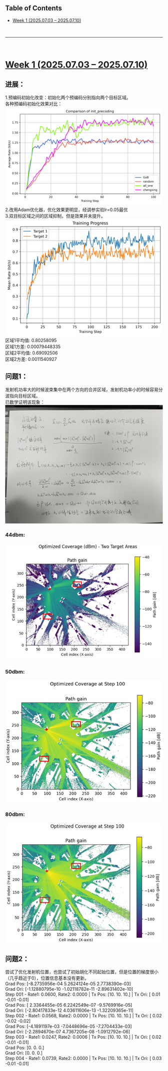 <p id="table"></p>

## Table of Contents

- <a href="#1"> Week 1 (2025.07.03 – 2025.07.10)
<br/>

------

<br/>

<p id="1"></p>

# <a href="#table">Week 1 (2025.07.03 – 2025.07.10)</a>

## 进展：
1.预编码初始化改变：初始化两个预编码分别指向两个目标区域。  
各种预编码初始化效果对比：
![预编码对比](https://github.com/LIU063/YitongLIU/blob/main/RM-Report/Yitong%20Liu/images/Comparison_of_init_precoding.png)
2.改用Adam优化器，优化效果更明显，经调参实验lr=0.05最优  
3.双目标区域之间的区域抑制，但是效果并未提升。
![训练迭代图](https://github.com/LIU063/YitongLIU/blob/main/RM-Report/Yitong%20Liu/images/%E8%BF%AD%E4%BB%A3%E5%9B%BE.png)
区域1平均值: 0.80258095  
区域1方差: 0.00079448335  
区域2平均值: 0.69092506  
区域2方差: 0.0011540927  
## 问题1：
发射机功率大的时候波束集中在两个方向的合并区域，发射机功率小的时候容易分波指向目标区域。  
已数学证明该现象：
![证明过程](https://github.com/LIU063/YitongLIU/blob/main/RM-Report/Yitong%20Liu/images/%E8%AF%81%E6%98%8E.jpg)
### 44dbm:
![44dbm](https://github.com/LIU063/YitongLIU/blob/main/RM-Report/Yitong%20Liu/images/44dbm.png)
### 50dbm:
![50dbm](https://github.com/LIU063/YitongLIU/blob/main/RM-Report/Yitong%20Liu/images/50dbm.png)
### 80dbm:
![80dbm](https://github.com/LIU063/YitongLIU/blob/main/RM-Report/Yitong%20Liu/images/80dbm.png)
## 问题2：
尝试了优化发射机位置，也尝试了初始胡化不同起始位置，但是位置的梯度很小（几乎趋近于0），位置信息基本没有更新。  
Grad Pos: [-8.2735956e-04  5.2624124e-05  2.7738390e-03]  
Grad Ori: [-1.12880795e-10 -1.02118782e-11 -2.89631402e-10]  
Step 001 - Rate1: 0.0600, Rate2: 0.0000 | Tx Pos: [10. 10. 10.] | Tx Ori: [ 0.01 -0.01 -0.01]  
Grad Pos: [ 2.3364455e-05  6.2242549e-07 -9.5769916e-05]  
Grad Ori: [-2.80417833e-12  4.03611606e-13 -1.32209365e-11]  
Step 002 - Rate1: 0.0568, Rate2: 0.0000 | Tx Pos: [10. 10. 10.] | Tx Ori: [ 0.02 -0.02 -0.02]  
Grad Pos: [-4.1891197e-03 -7.0448696e-05 -7.2704433e-03]  
Grad Ori: [-2.2894670e-07  4.7367205e-08 -1.0912792e-06]  
Step 003 - Rate1: 0.0247, Rate2: 0.0006 | Tx Pos: [10. 10. 10.] | Tx Ori: [ 0.02 -0.01 -0.01]  
Grad Pos: [0. 0. 0.]  
Grad Ori: [0. 0. 0.]  
Step 004 - Rate1: 0.0739, Rate2: 0.0000 | Tx Pos: [10. 10. 10.] | Tx Ori: [ 0.03 -0.01 -0.01]  
